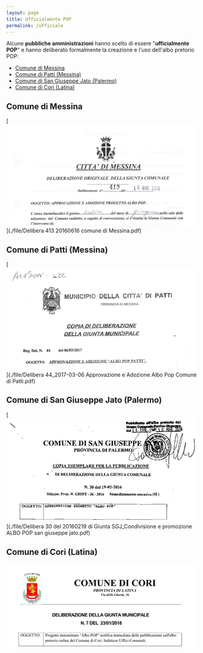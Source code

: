 ```yaml
---
layout: page
title: Ufficialmente POP
permalink: /ufficiale
---
```


Alcune **pubbliche amministrazioni** hanno scelto di essere "**ufficialmente POP**" e hanno deliberato formalmente la creazione e l'uso dell'albo pretorio POP:

<!-- TOC -->

- [Comune di Messina](#comune-di-messina)
- [Comune di Patti (Messina)](#comune-di-patti-messina)
- [Comune di San Giuseppe Jato (Palermo)](#comune-di-san-giuseppe-jato-palermo)
- [Comune di Cori (Latina)](#comune-di-cori-latina)

<!-- /TOC -->

## Comune di Messina

[![](./images/alboPopMessina.png)](./file/Delibera 413 20160616 comune di Messina.pdf)

## Comune di Patti (Messina)

[![](./images/alboPopPatti.png)](./file/Delibera 44_2017-03-06 Approvazione e Adozione Albo Pop Comune di Patti.pdf)

## Comune di San Giuseppe Jato (Palermo)

[![](./images/alboPopSanGiuseppeJato.png)](./file/Delibera 30 del 20160219 di Giunta SGJ_Condivisione e promozione ALBO POP san giuseppe jato.pdf)

## Comune di Cori (Latina)

[![](./images/alboPopCori.png)](./file/DeliberaAlboPop_7_2018-01-23.pdf)
